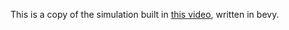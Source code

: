 This is a copy of the simulation built in [this video](https://www.youtube.com/watch?v=r_It_X7v-1E), written in bevy.